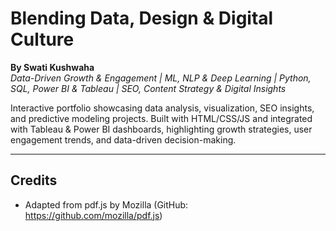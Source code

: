 # Blending Data, Design & Digital Culture
**By Swati Kushwaha**  
*Data-Driven Growth & Engagement | ML, NLP & Deep Learning | Python, SQL, Power BI & Tableau | SEO, Content Strategy & Digital Insights*

Interactive portfolio showcasing data analysis, visualization, SEO insights, and predictive modeling projects. Built with HTML/CSS/JS and integrated with Tableau & Power BI dashboards, highlighting growth strategies, user engagement trends, and data-driven decision-making.

---

## Credits  
- Adapted from pdf.js by Mozilla (GitHub: https://github.com/mozilla/pdf.js)
